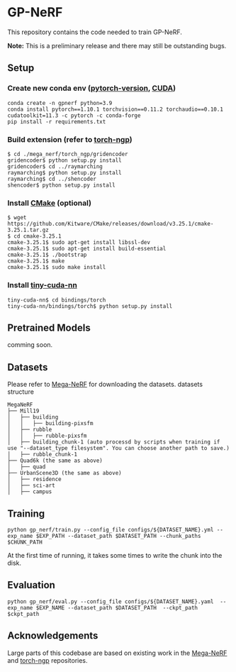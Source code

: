 # GP-NeRF

This repository contains the code needed to train GP-NeRF.

**Note:** This is a preliminary release and there may still be outstanding bugs.



## Setup
### Create new conda env ([pytorch-version](https://pytorch.org/get-started/previous-versions/), [CUDA](https://developer.nvidia.com/cuda-toolkit-archive))
```
conda create -n gpnerf python=3.9
conda install pytorch==1.10.1 torchvision==0.11.2 torchaudio==0.10.1 cudatoolkit=11.3 -c pytorch -c conda-forge
pip install -r requirements.txt
```

### Build extension (refer to [torch-ngp](https://github.com/ashawkey/torch-ngp))
```
$ cd ./mega_nerf/torch_ngp/gridencoder
gridencoder$ python setup.py install
gridencoder$ cd ../raymarching
raymarching$ python setup.py install
raymarching$ cd ../shencoder
shencoder$ python setup.py install
```

### Install [CMake](https://cmake.org/) (optional)
```
$ wget  https://github.com/Kitware/CMake/releases/download/v3.25.1/cmake-3.25.1.tar.gz
$ cd cmake-3.25.1
cmake-3.25.1$ sudo apt-get install libssl-dev
cmake-3.25.1$ sudo apt-get install build-essential
cmake-3.25.1$ ./bootstrap
cmake-3.25.1$ make
cmake-3.25.1$ sudo make install
```
### Install [tiny-cuda-nn](https://github.com/NVlabs/tiny-cuda-nn)

```
tiny-cuda-nn$ cd bindings/torch
tiny-cuda-nn/bindings/torch$ python setup.py install
```


## Pretrained Models
comming soon.


## Datasets
Please refer to [Mega-NeRF](https://github.com/cmusatyalab/mega-nerf#data) for downloading the datasets.
datasets structure
```none
MegaNeRF
├── Mill19
│   ├── building
│   │   ├── building-pixsfm
│   ├── rubble
│   │   ├── rubble-pixsfm
│   ├── building_chunk-1 (auto processd by scripts when training if use "--dataset_type filesystem". You can choose another path to save.)
│   ├── rubble_chunk-1
├── Quad6k (the same as above)
│   ├── quad
├── UrbanScene3D (the same as above)
│   ├── residence
│   ├── sci-art
│   ├── campus
```

## Training

```
python gp_nerf/train.py --config_file configs/${DATASET_NAME}.yml --exp_name $EXP_PATH --dataset_path $DATASET_PATH --chunk_paths $CHUNK_PATH
```
At the first time of running, it takes some times to write the chunk into the disk.
## Evaluation

```
python gp_nerf/eval.py --config_file configs/${DATASET_NAME}.yaml  --exp_name $EXP_NAME --dataset_path $DATASET_PATH  --ckpt_path  $ckpt_path
```


## Acknowledgements

Large parts of this codebase are based on existing work in the [Mega-NeRF](https://github.com/cmusatyalab/mega-nerf) and [torch-ngp](https://github.com/ashawkey/torch-ngp) repositories.
